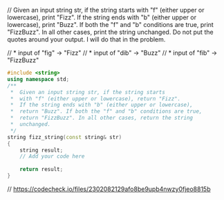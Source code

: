 // Given an input string str, if the string starts with "f" (either upper or lowercase), print "Fizz". If the string ends with "b" (either upper or lowercase), print "Buzz". If both the "f" and "b" conditions are true, print "FizzBuzz". In all other cases, print the string unchanged. Do not put the quotes around your output. I will do that in the problem.

// * input of "fig" → "Fizz"
// * input of "dib" → "Buzz"
// * input of "fib" → "FizzBuzz"


```cpp
#include <string>
using namespace std;
/**
 *  Given an input string str, if the string starts 
 *  with "f" (either upper or lowercase), return "Fizz". 
 *  If the string ends with "b" (either upper or lowercase), 
 *  return "Buzz". If both the "f" and "b" conditions are true, 
 *  return "FizzBuzz". In all other cases, return the string 
 *  unchanged.
 */
string fizz_string(const string& str)
{
    string result;
    // Add your code here
    
    return result;
}
```

// https://codecheck.io/files/2302082129afo8be9upb4nwzy0fjeo8815b